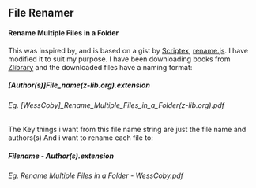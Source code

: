 ## File Renamer
#### Rename Multiple Files in a Folder

This was inspired by, and is based on a gist by [Scriptex](https://gist.github.com/scriptex), [rename.js](https://gist.github.com/scriptex/20536d8cda36221f91d69a6bd4a528b3).
I have modified it to suit my purpose. 
I have been downloading books from [Zlibrary](https://b-ok.cc/) and the downloaded files have a naming format:
##### \[Author\(s\)\]File_name\(z-lib.org\).extension
###### Eg. \[WessCoby\]_Rename_Multiple_Files_in_a_Folder(z-lib.org\).pdf

The Key things i want from this file name string are just the file name and authors(s)
And i want to rename each file to:
##### Filename - Author(s).extension
###### Eg. Rename Multiple Files in a Folder - WessCoby.pdf

